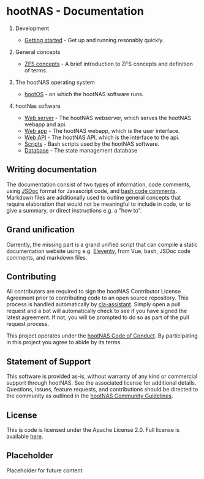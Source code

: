 # hootNAS - Documentation

1. Development
    - [Getting started](/documentation/getstarted.md) - Get up and running 
    resonably quickly.

2. General concepts
    - [ZFS concepts](./zfs-concepts.md) - A brief introduction to ZFS concepts 
    and definition of terms.

2. The hootNAS operating system
    - [hootOS](/hoot-os/README.md) - on which the hootNAS software runs.

3. hootNas software
    - [Web server](/webserver/README.md) - The hootNAS webserver, which serves 
    the hootNAS webapp and api.
    - [Web app](/webapp/README.md) - The hootNAS webapp, which is the user 
    interface.
    - [Web API](/webapi/README.md) - The hootNAS API, which is the interface 
    to the api.
    - [Scripts](/scripts/README.md) - Bash scripts used by the
    hootNAS software.
    - [Database](/db/README.md) - The state management database

## Writing documentation

The documentation consist of two types of information, 
code comments, using [JSDoc](https://jsdoc.app/index.html) format for 
Javascript code, and 
[bash code comments](https://www.shell-tips.com/bash/comments/). Markdown 
files are additionally used to outline general concepts that require 
elaboration that would not be meaningful to include in code, or to give a 
summary, or direct instructions e.g. a "how to".

## Grand unification

Currently, the missing part is a grand unified script that can compile a static 
documentation website using e.g. [Eleventy](https://www.11ty.dev/), from Vue, 
bash, JSDoc code comments, and markdown files.

## Contributing

All contributors are required to sign the hootNAS Contributor 
License Agreement prior to contributing code to an open source repository. This 
process is handled automatically by [cla-assistant](https://cla-assistant.io/). 
Simply open a pull request and a bot will automatically check to see if you 
have signed the latest agreement. If not, you will be prompted to do so as part 
of the pull request process. 

This project operates under the [hootNAS Code of Conduct](#placeholder). By 
participating in this project you agree to abide by its terms. 

## Statement of Support

This software is provided as-is, without warranty of any kind or commercial 
support through hootNAS. See the associated license for additional details. 
Questions, issues, feature requests, and contributions should be directed to 
the community as outlined in the [hootNAS Community 
Guidelines](#placeholder).

## License

This is code is licensed under the Apache License 2.0. Full license is 
available [here](../LICENSE).

## Placeholder

Placeholder for future content
